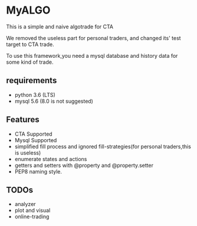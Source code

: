 
# MyALGO

This is a simple and naive algotrade for CTA

We removed the useless part for personal traders, and changed its' test target to CTA trade.

To use this framework,you need a mysql database and history data for some kind of trade.

## requirements

- python 3.6 (LTS)
- mysql 5.6 (8.0 is not suggested)

## Features

- CTA Supported
- Mysql Supported
- simplified fill process and ignored fill-strategies(for personal traders,this is useless)
- enumerate states and actions
- getters and setters with @property and @property.setter
- PEP8 naming style.

## TODOs

- analyzer
- plot and visual
- online-trading
